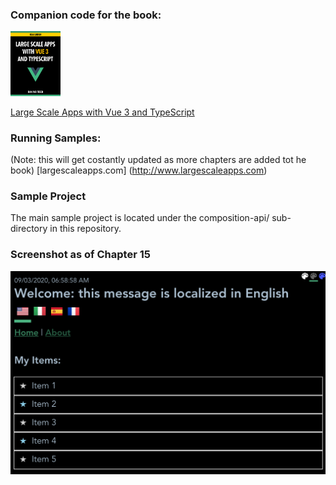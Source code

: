 ### Companion code for the book:
<img src="composition-api/readme-images/book-vue3-300px.png" width="80px" /> 

[Large Scale Apps with Vue 3 and TypeScript](
https://leanpub.com/large-scale-apps-with-vue3-and-typescript "Large Scale Apps with Vue 3 and TypeScript")

### Running Samples:
(Note: this will get costantly updated as more chapters are added tot he book)
[largescaleapps.com] (http://www.largescaleapps.com)

### Sample Project
The main sample project is located under the composition-api/ sub-directory in this repository.

### Screenshot as of Chapter 15
<img src="composition-api/readme-images/screenshot-as-of-chapter-15.png" width="600px" />

